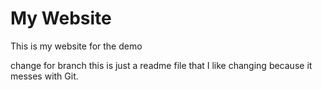 # My Website

This is my website for the demo

change for branch
this is just a readme file that I like changing because it messes with Git.